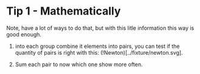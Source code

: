 # Tip 1 - Mathematically

Note, have a lot of ways to do that, but with this litle information this way is good enough.

1. into each group combine it elements into pairs, you can test if the quantity of pairs is right with this: (!Newton)[../fixture/newton.svg].

2. Sum each pair to now which one show more often.
